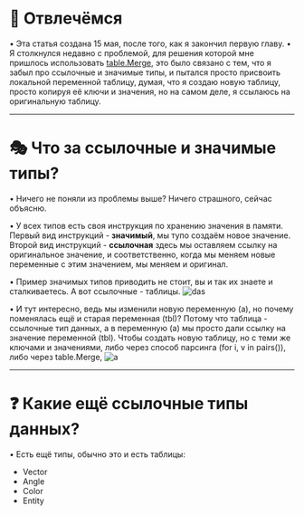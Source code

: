 🎲 Отвлечёмся
===========================================
• Эта статья создана 15 мая, после того, как я закончил первую главу.
• Я столкнулся недавно с проблемой, для решения которой мне пришлось использовать [table.Merge](https://wiki.facepunch.com/gmod/table.Merge), это было связано с тем, что я забыл про ссылочные и значимые типы, и пытался просто присвоить локальной переменной таблицу, думая, что я создаю новую таблицу, просто копируя её ключи и значения, но на самом деле, я ссылаюсь на оригинальную таблицу.
______________________________________________________________________________

🎭 Что за ссылочные и значимые типы?
===========================================
• Ничего не поняли из проблемы выше? Ничего страшного, сейчас объясню.

• У всех типов есть своя инструкция по хранению значения в памяти. Первый вид инструкций - **значимый**, мы тупо создаём новое значение. Второй вид инструкций - **ссылочная** здесь мы оставляем ссылку на оригинальное значение, и соответственно, когда мы меняем новые переменные с этим значением, мы меняем и оригинал.

• Пример значимых типов приводить не стоит, вы и так их знаете и сталкиваетесь. А вот ссылочные - таблицы.
![das](https://i.imgur.com/yn2kXtG.png)

• И тут интересно, ведь мы изменили новую переменную (а), но почему поменялась ещё и старая переменная (tbl)? Потому что таблица - ссылочные тип данных, а в переменную (a) мы просто дали ссылку на значение переменной (tbl). Чтобы создать новую таблицу, но с теми же ключами и значениями, либо через способ парсинга (for i, v in pairs()), либо через table.Merge,
![a](https://i.imgur.com/djwkyTn.png)
______________________________________________________________________________

❓ Какие ещё ссылочные типы данных?
===========================================
• Есть ещё типы, обычно это и есть таблицы:

- Vector
- Angle
- Color
- Entity
